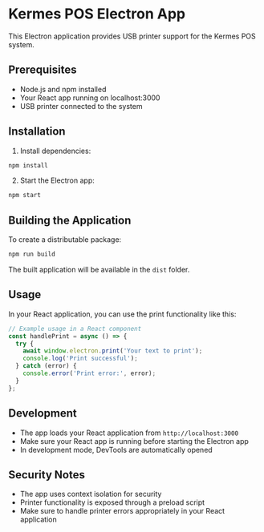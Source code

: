 # Kermes POS Electron App

This Electron application provides USB printer support for the Kermes POS system.

## Prerequisites

- Node.js and npm installed
- Your React app running on localhost:3000
- USB printer connected to the system

## Installation

1. Install dependencies:
```bash
npm install
```

2. Start the Electron app:
```bash
npm start
```

## Building the Application

To create a distributable package:

```bash
npm run build
```

The built application will be available in the `dist` folder.

## Usage

In your React application, you can use the print functionality like this:

```javascript
// Example usage in a React component
const handlePrint = async () => {
  try {
    await window.electron.print('Your text to print');
    console.log('Print successful');
  } catch (error) {
    console.error('Print error:', error);
  }
};
```

## Development

- The app loads your React application from `http://localhost:3000`
- Make sure your React app is running before starting the Electron app
- In development mode, DevTools are automatically opened

## Security Notes

- The app uses context isolation for security
- Printer functionality is exposed through a preload script
- Make sure to handle printer errors appropriately in your React application 
